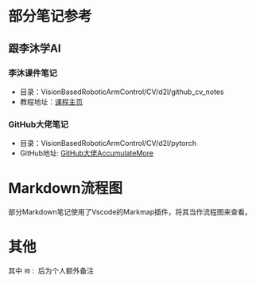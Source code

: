# 部分笔记参考
## 跟李沐学AI
### 李沐课件笔记
- 目录：VisionBasedRoboticArmControl/CV/d2l/github_cv_notes
- 教程地址：[课程主页](https://courses.d2l.ai/zh-v2/)
### GitHub大佬笔记
- 目录：VisionBasedRoboticArmControl/CV/d2l/pytorch
- GitHub地址: [GitHub大佬AccumulateMore](https://github.com/AccumulateMore/CV.git)

# Markdown流程图
部分Markdown笔记使用了Vscode的Markmap插件，将其当作流程图来查看。

# 其他
其中 `帅：` 后为个人额外备注
